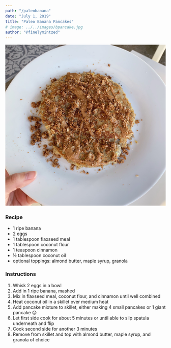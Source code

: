 ```yaml
---
path: "/paleobanana"
date: "July 1, 2019"
title: "Paleo Banana Pancakes" 
# image: ../../images/bpancake.jpg
author: "@finelymintzed"
---
```

![Banana Pancake](./newpancake.jpg)


### Recipe 

* 1 ripe banana
* 2 eggs
* 1 tablespoon flaxseed meal
* 1 tablespoon coconut flour
* 1 teaspoon cinnamon
* ½ tablespoon coconut oil
* optional toppings: almond butter, maple syrup, granola



### Instructions

1.	Whisk 2 eggs in a bowl
2.	Add in 1 ripe banana, mashed
3.	Mix in flaxseed meal, coconut flour, and cinnamon until well combined
4.	Heat coconut oil in a skillet over medium heat
5.	Add pancake mixture to skillet, either making 4 small pancakes or 1 giant pancake 😊 
6.	Let first side cook for about 5 minutes or until able to slip spatula underneath and flip
7.	Cook second side for another 3 minutes
8.	Remove from skillet and top with almond butter, maple syrup, and granola of choice
